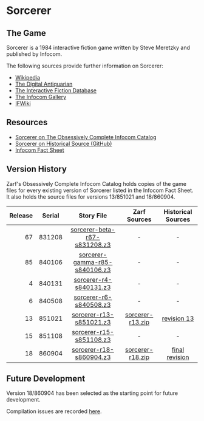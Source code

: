 # Sorcerer

## The Game

Sorcerer is a 1984 interactive fiction game written by Steve Meretzky and published by Infocom.

The following sources provide further information on Sorcerer:

* [Wikipedia](https://en.wikipedia.org/wiki/Sorcerer_(video_game))
* [The Digital Antiquarian](https://www.filfre.net/2013/08/sorcerer/)
* [The Interactive Fiction Database](https://ifdb.tads.org/viewgame?id=lidg5nx9ig0bwk55)
* [The Infocom Gallery](https://gallery.guetech.org/sorcerer/sorcerer.html)
* [IFWiki](http://www.ifwiki.org/index.php/Sorcerer)

## Resources

* [Sorcerer on The Obsessively Complete Infocom Catalog](https://eblong.com/infocom/#sorcerer)
* [Sorcerer on Historical Source (GitHub)](https://github.com/historicalsource/sorcerer)
* [Infocom Fact Sheet](http://pdd.if-legends.org/infocom/fact-sheet.txt)

## Version History

Zarf's Obsessively Complete Infocom Catalog holds copies of the game files for every existing version of Sorcerer listed in the Infocom Fact Sheet. It also holds the source files for versions 13/851021 and 18/860904.

| Release | Serial | Story File                      | Zarf Sources       | Historical Sources |
| -------:|:------:|:-------------------------------:|:------------------:|:------------------:|
|      67 | 831208 |  [sorcerer-beta-r67-s831208.z3] |                  - |                  - |
|      85 | 840106 | [sorcerer-gamma-r85-s840106.z3] |                  - |                  - |
|       4 | 840131 |        [sorcerer-r4-s840131.z3] |                  - |                  - |
|       6 | 840508 |        [sorcerer-r6-s840508.z3] |                  - |                  - |
|      13 | 851021 |       [sorcerer-r13-s851021.z3] | [sorcerer-r13.zip] |      [revision 13] |
|      15 | 851108 |       [sorcerer-r15-s851108.z3] |                  - |                  - |
|      18 | 860904 |       [sorcerer-r18-s860904.z3] | [sorcerer-r18.zip] |   [final revision] |

[sorcerer-beta-r67-s831208.z3]: https://eblong.com/infocom/gamefiles/sorcerer-beta-r67-s831208.z3

[sorcerer-gamma-r85-s840106.z3]: https://eblong.com/infocom/gamefiles/sorcerer-gamma-r85-s840106.z3

[sorcerer-r4-s840131.z3]: https://eblong.com/infocom/gamefiles/sorcerer-r4-s840131.z3

[sorcerer-r6-s840508.z3]: https://eblong.com/infocom/gamefiles/sorcerer-r6-s840508.z3

[sorcerer-r13-s851021.z3]: https://eblong.com/infocom/gamefiles/sorcerer-r13-s851021.z3
[sorcerer-r13.zip]: https://eblong.com/infocom/sources/sorcerer-r13.zip
[revision 13]: https://github.com/historicalsource/sorcerer/tree/daad2bd710bbb2a5595990b27c0eeeefb1943d9a

[sorcerer-r15-s851108.z3]: https://eblong.com/infocom/gamefiles/sorcerer-r15-s851108.z3

[sorcerer-r18-s860904.z3]: https://eblong.com/infocom/gamefiles/sorcerer-r18-s860904.z3
[sorcerer-r18.zip]: https://eblong.com/infocom/sources/sorcerer-r18.zip
[final revision]: https://github.com/historicalsource/sorcerer/tree/9be53d703b696409ce44f1b7fee27c2061f02e3f

## Future Development

Version 18/860904 has been selected as the starting point for future development.

Compilation issues are recorded [here](https://github.com/the-infocom-files/sorcerer/issues/2).
